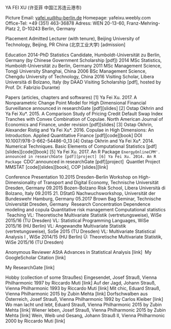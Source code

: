 YA FEI XU (许亚菲 中国江苏连云港市)

Picture
Email: yafei.xu@hu-berlin.de
Homepage: yafeixu.weebly.com
Office-Tel: +49 (351) 463-36878
Adress: WEN 20-13-60, Franz-Mehring-Platz 2, D-10243 Berlin, Germany

Placement Admitted
Lecturer (with tenure), Beijing University of Technology, Beijing, PR China (北京工业大学) [admission]

​Education
2014-PhD Statistics Candidate, Humboldt-Universität zu Berlin, Germany (by Chinese Government Scholarship [pdf])
2014 MSc Statistics, Humboldt-Universität zu Berlin, Germany
2011 MSc Management Science, Tongji University Shanghai, China
2006 BSc Management Science, Chengdu University of Technology, China
2016 Visiting Scholar, Libera Università di Bolzano, Italy (by DAAD Visiting Scholarship [pdf], hosted by Prof. Dr. Fabrizio Durante) 

Papers (articles, chapters and softwares)
[1] Ya Fei Xu. 2017. A Nonparametric Change Point Model for High Dimensional Financial Surveillance
announced in researchGate [pdf][slides]
[2] Ostap Okhrin and Ya Fei Xu*. 2015. A Comparison Study of Pricing Credit Default Swap Index Tranches with Convex Combination of Copulae.
​North American Journal of Economics and Finance, under revision [pdf][slides]
[3] Ostap Okhrin, Alexander Ristig and Ya Fei Xu*. 2016. Copulae in High Dimensions: An Introduction. 
Applied Quantitative Finance [pdf][code][book]
DOI 10.1007/978-3-662-54486-0_13
[4] Ostap Okhrin and Ya Fei Xu*. 2014. Numerical Techniques. 
Basic Elements of Computational Statistics [pdf][slides][code][book]
[5] Ya Fei Xu. 2017. An R Package `EnergyOnlineCPM'. 
announced in researchGate [pdf][project]
[6] Ya Fei Xu. 2014. An R Package `CDO'. ​
​announced in researchGate [pdf][project]
​
Quantlet Project 
MMSTAT [code][slides][book], COP [slides][link]

Conference Presentation
10.2015 Dresden-Berlin Workshop on High-Dimensionality of Transport and Digital Economy, Technische Universität Dresden, Germany
09.2015 Bozen-Bolzano Risk School, Libera Università di Bolzano, Italy
09.2015 21. DStatG Nachwuchsworkshop, Universität der Bundeswehr Hamburg, Germany
05.2017 Brown Bag Seminar,  Technische Universität Dresden, Germany
​
Research Concentration
Dependence modeling and copula
Quantitative risk management
Computational statistics
​
​Teaching
VL: Theoretische Multivariate Statistik (vertretungsweise), WiSe 2015/16 (TU Dresden)
​VL: Statistical Programming Languages, WiSe 2015/16 (HU Berlin) 
VL: Angewandte Multivariate Statistik (vertretungsweise), SoSe 2015 (TU Dresden)
VL: Multivariate Statistical Analysis I , WiSe 2014/15 (HU Berlin)
Ü: Theoretische Multivariate Statistik, WiSe 2015/16 (TU Dresden)

Anonymous Reviewer
AStA Advances in Statistical Analysis [link]
​
My GoogleScholar Citation [link]

My ResearchGate [link]​

Hobby (collection of some Straußes)
Eingesendet​, Josef Strauß, Vienna Philharmonic 1997 by Riccardo Muti [link]
Auf der Jagd, Johann Strauß, Vienna Philharmonic 1993 by Riccardo Muti [link]
Mit chic, Eduard Strauß, Vienna Philharmonic 2015 by Zubin Mehta [link]
Dorfschwalben aus Österreich, Josef Strauß, Vienna Philharmonic 1992 by Carlos Kleiber [link]
Wo man lacht und lebt, Eduard Strauß, Vienna Philharmonic 2015 by Zubin Mehta [link]
​Wiener leben, Josef Strauß, Vienna Philharmonic 2015 by Zubin Mehta [link]
Wein, Weib und Gesang, Johann Strauß II, Vienna Philharmonic 2000 by Riccardo Muti [link]

